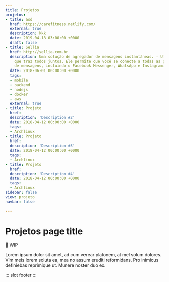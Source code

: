 ```yaml
---
title: Projetos
projetos:
- title: asd
  href: https://carefitness.netlify.com/
  external: true
  description: kkk
  date: 2019-04-18 03:00:00 +0000
  draft: false
- title: Sellia
  href: http://sellia.com.br
  description: Uma solução de agregador de mensagens instantâneas. - Um aplicativo
    que traz todos juntos. Ele permite que você se conecte a todas as plataformas
    de mensagens, incluindo o Facebook Messenger, WhatsApp e Instagram.
  date: 2018-06-01 00:00:00 +0000
  tags:
  - mobile
  - backend
  - nodejs
  - docker
  - aws
  external: true
- title: Projeto
  href: 
  description: 'Description #2'
  date: 2018-04-12 00:00:00 +0000
  tags:
  - Archlinux
- title: Projeto
  href: 
  description: 'Description #3'
  date: 2018-04-12 00:00:00 +0000
  tags:
  - Archlinux
- title: Projeto
  href: 
  description: 'Description #4'
  date: 2018-04-12 00:00:00 +0000
  tags:
  - Archlinux
sidebar: false
view: projeto
navbar: false

---
```

# Projetos page title

🚧 WIP

Lorem ipsum dolor sit amet, ad cum verear platonem, at mel solum dolores. Vim meis lorem soluta ea, mea no assum eruditi reformidans. Pro inimicus definiebas reprimique ut. Munere noster duo ex.

::: slot footer
<BaseProjeto/>
:::